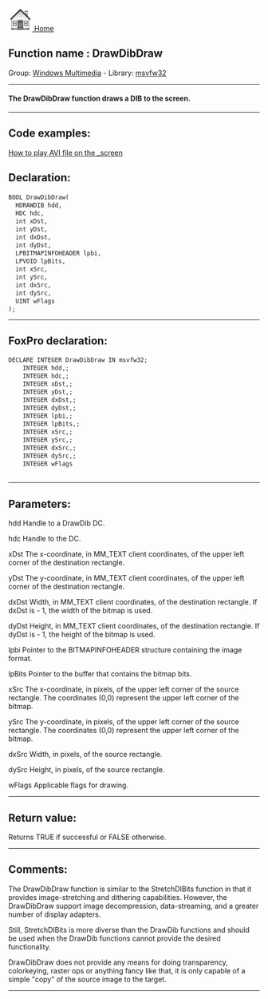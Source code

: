 [<img src="../../images/home.png"> Home ](https://github.com/VFPX/Win32API)  

## Function name : DrawDibDraw
Group: [Windows Multimedia](../../functions_group.md#Windows_Multimedia)  -  Library: [msvfw32](../../Libraries.md#msvfw32)  
***  


#### The DrawDibDraw function draws a DIB to the screen.
***  


## Code examples:
[How to play AVI file on the _screen](../../samples/sample_430.md)  

## Declaration:
```foxpro  
BOOL DrawDibDraw(
  HDRAWDIB hdd,
  HDC hdc,
  int xDst,
  int yDst,
  int dxDst,
  int dyDst,
  LPBITMAPINFOHEADER lpbi,
  LPVOID lpBits,
  int xSrc,
  int ySrc,
  int dxSrc,
  int dySrc,
  UINT wFlags
);  
```  
***  


## FoxPro declaration:
```foxpro  
DECLARE INTEGER DrawDibDraw IN msvfw32;
	INTEGER hdd,;
	INTEGER hdc,;
	INTEGER xDst,;
	INTEGER yDst,;
	INTEGER dxDst,;
	INTEGER dyDst,;
	INTEGER lpbi,;
	INTEGER lpBits,;
	INTEGER xSrc,;
	INTEGER ySrc,;
	INTEGER dxSrc,;
	INTEGER dySrc,;
	INTEGER wFlags
  
```  
***  


## Parameters:
hdd
Handle to a DrawDib DC.

hdc
Handle to the DC.

xDst
The x-coordinate, in MM_TEXT client coordinates, of the upper left corner of the destination rectangle.

yDst
The y-coordinate, in MM_TEXT client coordinates, of the upper left corner of the destination rectangle.

dxDst
Width, in MM_TEXT client coordinates, of the destination rectangle. If dxDst is - 1, the width of the bitmap is used. 

dyDst
Height, in MM_TEXT client coordinates, of the destination rectangle. If dyDst is - 1, the height of the bitmap is used.

lpbi
Pointer to the BITMAPINFOHEADER structure containing the image format.

lpBits
Pointer to the buffer that contains the bitmap bits.

xSrc
The x-coordinate, in pixels, of the upper left corner of the source rectangle. The coordinates (0,0) represent the upper left corner of the bitmap.

ySrc
The y-coordinate, in pixels, of the upper left corner of the source rectangle. The coordinates (0,0) represent the upper left corner of the bitmap.

dxSrc
Width, in pixels, of the source rectangle.

dySrc
Height, in pixels, of the source rectangle.

wFlags
Applicable flags for drawing.

  
***  


## Return value:
Returns TRUE if successful or FALSE otherwise.  
***  


## Comments:
The DrawDibDraw function is similar to the StretchDIBits function in that it provides image-stretching and dithering capabilities. However, the DrawDibDraw support image decompression, data-streaming, and a greater number of display adapters.   
  
Still, StretchDIBits is more diverse than the DrawDib functions and should be used when the DrawDib functions cannot provide the desired functionality.  
  
DrawDibDraw does not provide any means for doing transparency, colorkeying, raster ops or anything fancy like that, it is only capable of a simple "copy" of the source image to the target.  
  
***  

